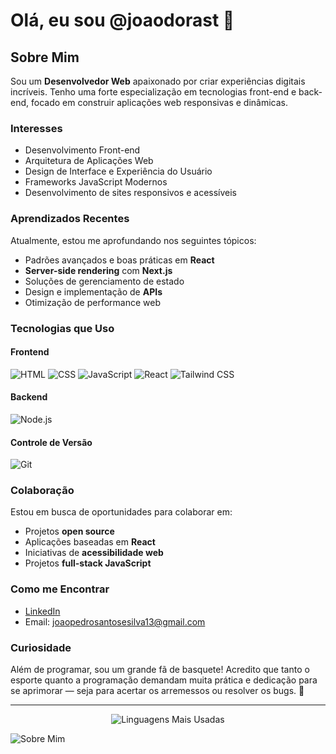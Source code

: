 # Olá, eu sou @joaodorast 👋

## Sobre Mim
Sou um **Desenvolvedor Web** apaixonado por criar experiências digitais incríveis. Tenho uma forte especialização em tecnologias front-end e back-end, focado em construir aplicações web responsivas e dinâmicas.

### Interesses
- Desenvolvimento Front-end
- Arquitetura de Aplicações Web
- Design de Interface e Experiência do Usuário
- Frameworks JavaScript Modernos
- Desenvolvimento de sites responsivos e acessíveis

### Aprendizados Recentes
Atualmente, estou me aprofundando nos seguintes tópicos:
- Padrões avançados e boas práticas em **React**
- **Server-side rendering** com **Next.js**
- Soluções de gerenciamento de estado
- Design e implementação de **APIs**
- Otimização de performance web

### Tecnologias que Uso
#### Frontend
![HTML](https://img.shields.io/badge/HTML5-E34F26?style=flat&logo=html5&logoColor=ffffff)
![CSS](https://img.shields.io/badge/CSS3-1572B6?style=flat&logo=css3&logoColor=ffffff)
![JavaScript](https://img.shields.io/badge/JavaScript-F7DF1E?style=flat&logo=javascript&logoColor=000000)
![React](https://img.shields.io/badge/React-61DAFB?style=flat&logo=react&logoColor=000000)
![Tailwind CSS](https://img.shields.io/badge/TailwindCSS-06B6D4?style=flat&logo=tailwind-css&logoColor=ffffff)

#### Backend
![Node.js](https://img.shields.io/badge/Node.js-339933?style=flat&logo=node.js&logoColor=ffffff)

#### Controle de Versão
![Git](https://img.shields.io/badge/Git-F05032?style=flat&logo=git&logoColor=ffffff)

### Colaboração
Estou em busca de oportunidades para colaborar em:
- Projetos **open source**
- Aplicações baseadas em **React**
- Iniciativas de **acessibilidade web**
- Projetos **full-stack JavaScript**

### Como me Encontrar
- [LinkedIn](https://www.linkedin.com/in/jo%C3%A3o-pedro-santos-e-silva-12b037331/)
- Email: [joaopedrosantosesilva13@gmail.com](mailto:joaopedrosantosesilva13@gmail.com)

### Curiosidade
Além de programar, sou um grande fã de basquete! Acredito que tanto o esporte quanto a programação demandam muita prática e dedicação para se aprimorar — seja para acertar os arremessos ou resolver os bugs. 🏀

---

<div align="center">
  <img src="https://github-readme-stats.vercel.app/api/top-langs/?username=joaodorast&layout=compact&theme=dark" alt="Linguagens Mais Usadas" />
</div>

![Sobre Mim](https://raw.githubusercontent.com/7oSkaaa/7oSkaaa/main/Images/about_me.gif)
